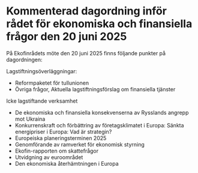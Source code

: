 # Kommenterad dagordning inför rådet för ekonomiska och finansiella frågor den 20 juni 2025

På Ekofinrådets möte den 20 juni 2025 finns följande punkter på dagordningen:

Lagstiftningsöverläggningar:

* Reformpaketet för tullunionen
* Övriga frågor, Aktuella lagstiftningsförslag om finansiella tjänster

Icke lagstiftande verksamhet

* De ekonomiska och finansiella konsekvenserna av Rysslands angrepp mot Ukraina
* Konkurrenskraft och förbättring av företagsklimatet i Europa: Sänkta energipriser i Europa: Vad är strategin?
* Europeiska planeringsterminen 2025
* Genomförande av ramverket för ekonomisk styrning
* Ekofin-rapporten om skattefrågor
* Utvidgning av euroområdet
* Den ekonomiska återhämtningen i Europa
